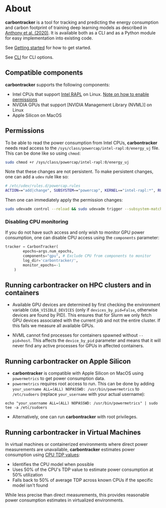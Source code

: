 # About

**carbontracker** is a tool for tracking and predicting the energy consumption and carbon footprint of training deep learning models as described in [Anthony et al. (2020)](https://arxiv.org/abs/2007.03051).
It is available both as a CLI and as a Python module for easy implementation into existing code.

See [Getting started](/getting-started) for how to get started.

See [CLI](documentation/CLI.md) for CLI options.

## Compatible components
**carbontracker** supports the following components:

- Intel CPUs that support [Intel RAPL](http://web.eece.maine.edu/~vweaver/projects/rapl/rapl_support.html) on Linux. [Note on how to enable permissions](/#permissions)
- NVIDIA GPUs that support [NVIDIA Management Library (NVML)] on Linux
- Apple Silicon on MacOS

## Permissions
To be able to read the power consumption from Intel CPUs, **carbontracker** needs read access to the `/sys/class/powercap/intel-rapl:0/energy_uj` file. This can be done like so using `chmod`:
~~~bash
sudo chmod +r /sys/class/powercap/intel-rapl:0/energy_uj
~~~
Note that these changes are not persistent. To make persistent changes, one can add a `udev` rule like so:
~~~bash
# /etc/udev/rules.d/powercap.rules
ACTION=="add|change", SUBSYSTEM=="powercap", KERNEL=="intel-rapl:*", RUN+="/bin/chmod og+r %S%p/energy_uj"
~~~
Then one can immediately apply the permission changes:
~~~bash
sudo udevadm control --reload && sudo udevadm trigger --subsystem-match=powercap
~~~
### Disabling CPU monitoring
If you do not have such access and only wish to monitor GPU power consumption, one can disable CPU access using the `components` parameter:
~~~python
tracker = CarbonTracker(
        epochs=args.num_epochs,
        components="gpu", # Exclude CPU from components to monitor
        log_dir='carbontracker/',
        monitor_epochs=-1
    )
~~~

## Running **carbontracker** on HPC clusters and in containers

- Available GPU devices are determined by first checking the environment variable `CUDA_VISIBLE_DEVICES` (only if `devices_by_pid=False`, otherwise devices are found by PID). 
This ensures that for Slurm we only fetch GPU devices associated with the current job and not the entire cluster. 
If this fails we measure all available GPUs.

- NVML cannot find processes for containers spawned without `--pid=host`. This affects the `device_by_pid` parameter and means that it will never find any active processes for GPUs in affected containers.

## Running **carbontracker** on Apple Silicon

- **carbontracker** is compatible with Apple Silicon on MacOS using `powermetrics` to get power consumption data.
- `powermetrics` requires root access to run. This can be done by adding `your_username ALL=(ALL) NOPASSWD: /usr/bin/powermetrics` to `/etc/sudoers` (replace `your_username` with your actual username):
```
echo "your_username ALL=(ALL) NOPASSWD: /usr/bin/powermetrics" | sudo tee -a /etc/sudoers
```
- Alternatively, one can run **carbontracker** with root privileges.

## Running **carbontracker** in Virtual Machines

In virtual machines or containerized environments where direct power measurements are unavailable, **carbontracker** estimates power consumption using [CPU TDP values](https://github.com/mlco2/codecarbon/blob/master/codecarbon/data/hardware/cpu_power.csv):

- Identifies the CPU model when possible
- Uses 50% of the CPU's TDP value to estimate power consumption at 50% utilization
- Falls back to 50% of average TDP across known CPUs if the specific model isn't found

While less precise than direct measurements, this provides reasonable power consumption estimates in virtualized environments.